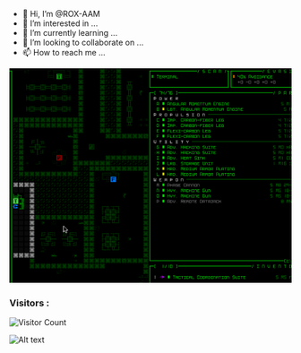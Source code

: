 - 👋 Hi, I’m @ROX-AAM
- 👀 I’m interested in ...
- 🌱 I’m currently learning ...
- 💞️ I’m looking to collaborate on ...
- 📫 How to reach me ...

<!---
ROX-AAM/ROX-AAM is a ✨ special ✨ repository because its `README.md` (this file) appears on your GitHub profile.
You can click the Preview link to take a look at your changes.
--->
![Alt text](https://github.com/MRVIVEK-CODER/MRVIVEK-CODER/raw/main/md7Oqrf.gif)


### Visitors :


![Visitor Count](https://profile-counter.glitch.me/maminhaz60/count.svg)

![Alt text](https://user-images.githubusercontent.com/110269240/184834703-4c855b86-1de6-4058-b1fb-1e5b686915ec.gif)
